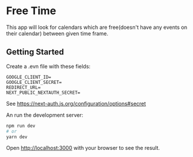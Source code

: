 # Free Time
This app will look for calendars which are free(doesn't have any events on their calendar) between given time frame.

## Getting Started
Create a .evn file with these fields:
```
GOOGLE_CLIENT_ID=
GOOGLE_CLIENT_SECRET=
REDIRECT_URL=
NEXT_PUBLIC_NEXTAUTH_SECRET=
```
See https://next-auth.js.org/configuration/options#secret



An run the development server:

```bash
npm run dev
# or
yarn dev
```

Open [http://localhost:3000](http://localhost:3000) with your browser to see the result.

